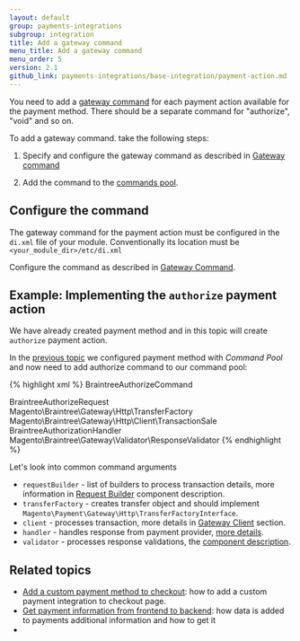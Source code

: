 ```yaml
---
layout: default
group: payments-integrations
subgroup: integration
title: Add a gateway command
menu_title: Add a gateway command
menu_order: 5
version: 2.1
github_link: payments-integrations/base-integration/payment-action.md
---
```


You need to add a [gateway command]({{page.baseurl}}/payments-integrations/payment-gateway/gateway-command.html#particular-gateway-commands) for each payment action available for the payment method. There should be a separate command for "authorize", "void" and so on.

To add a gateway command. take the following steps:
1. Specify and configure the gateway command as described in [Gateway command]({{page.baseurl}}/payments-integrations/payment-gateway/gateway-command.html#particular-gateway-commands)
	
2. Add the command to the [commands pool]({{page.baseurl}}/payments-integrations/payment-gateway/command-pool.html).


## Configure the command

The gateway command for the payment action must be configured in the `di.xml` file of your module. Conventionally its location must be `<your_module_dir>/etc/di.xml`

Configure the command as described in [Gateway Command]({{page.baseurl}}/payments-integrations/payment-gateway/gateway-command.html#particular-gateway-commands).


## Example: Implementing the `authorize` payment action
We have already created payment method and in this topic will create `authorize` payment action.

In the [previous topic]({{site.gdeurl21}}payments-integrations/base-integration/configuration.html#payment-method-facade)
we configured payment method with _Command Pool_ and now need to add authorize command to our command pool:

{% highlight xml %}
<virtualType name="BraintreeCommandPool" type="Magento\Payment\Gateway\Command\CommandPool">
    <arguments>
        <argument name="commands" xsi:type="array">
            <item name="authorize" xsi:type="string">BraintreeAuthorizeCommand</item>
        </argument>
    </arguments>
</virtualType>

<virtualType name="BraintreeAuthorizeCommand" type="Magento\Payment\Gateway\Command\GatewayCommand">
    <arguments>
        <argument name="requestBuilder" xsi:type="object">BraintreeAuthorizeRequest</argument>
        <argument name="transferFactory" xsi:type="object">Magento\Braintree\Gateway\Http\TransferFactory</argument>
        <argument name="client" xsi:type="object">Magento\Braintree\Gateway\Http\Client\TransactionSale</argument>
        <argument name="handler" xsi:type="object">BraintreeAuthorizationHandler</argument>
        <argument name="validator" xsi:type="object">Magento\Braintree\Gateway\Validator\ResponseValidator</argument>
    </arguments>
</virtualType>
{% endhighlight %}

Let's look into common command arguments

 * `requestBuilder` - list of builders to process transaction details, more information in
 [Request Builder]({{site.gdeurl21}}payments-integrations/payment-gateway/request-builder.html) component description.
 * `transferFactory` - creates transfer object and should implement `Magento\Payment\Gateway\Http\TransferFactoryInterface`.
 * `client` - processes transaction, more details in [Gateway Client]({{site.gdeurl21}}payments-integrations/payment-gateway/gateway-client.html) section.
 * `handler` - handles response from payment provider, [more details]({{site.gdeurl21}}payments-integrations/payment-gateway/response-handler.html).
 * `validator` - processes response validations, the [component description]({{site.gdeurl21}}payments-integrations/payment-gateway/response-validator.html).
 

## Related topics


- [Add a custom payment method to checkout]({{page.baseurl}}howdoi/checkout/checkout_payment.html): how to add a custom payment integration to checkout page.
- [Get payment information from frontend to backend]({{page.baseurl}}payments-integrations/base-integration/get-payment-info.html): how data is added to payments additional information and how to get it
- 